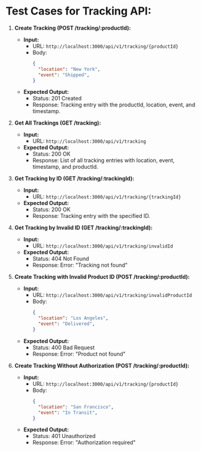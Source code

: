 # Test Cases for Tracking API:

1. **Create Tracking (POST /tracking/:productId):**
   - **Input:** 
     - URL: `http://localhost:3000/api/v1/tracking/{productId}`
     - Body:
       ```json
       {
         "location": "New York",
         "event": "Shipped",
       }
       ```
   - **Expected Output:** 
     - Status: 201 Created
     - Response: Tracking entry with the productId, location, event, and timestamp.

2. **Get All Trackings (GET /tracking):**
   - **Input:** 
     - URL: `http://localhost:3000/api/v1/tracking`
   - **Expected Output:** 
     - Status: 200 OK
     - Response: List of all tracking entries with location, event, timestamp, and productId.

3. **Get Tracking by ID (GET /tracking/:trackingId):**
   - **Input:** 
     - URL: `http://localhost:3000/api/v1/tracking/{trackingId}`
   - **Expected Output:** 
     - Status: 200 OK
     - Response: Tracking entry with the specified ID.

4. **Get Tracking by Invalid ID (GET /tracking/:trackingId):**
   - **Input:** 
     - URL: `http://localhost:3000/api/v1/tracking/invalidId`
   - **Expected Output:** 
     - Status: 404 Not Found
     - Response: Error: "Tracking not found"

5. **Create Tracking with Invalid Product ID (POST /tracking/:productId):**
   - **Input:** 
     - URL: `http://localhost:3000/api/v1/tracking/invalidProductId`
     - Body:
       ```json
       {
         "location": "Los Angeles",
         "event": "Delivered",
       }
       ```
   - **Expected Output:** 
     - Status: 400 Bad Request
     - Response: Error: "Product not found"

7. **Create Tracking Without Authorization (POST /tracking/:productId):**
   - **Input:** 
     - URL: `http://localhost:3000/api/v1/tracking/{productId}`
     - Body:
       ```json
       {
         "location": "San Francisco",
         "event": "In Transit",
       }
       ```
   - **Expected Output:** 
     - Status: 401 Unauthorized
     - Response: Error: "Authorization required"
